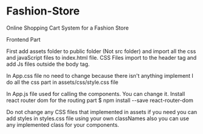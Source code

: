 # Fashion-Store
Online Shopping Cart System for a Fashion Store

Frontend Part

First add assets folder to public folder (Not src folder) and import all the css and javaScript files to index.html file.
CSS Files import to the header tag and add Js files outside the body tag.

In App.css file no need to change because there isn't anything implement I do all the css part in assets/css/style.css file

In App.js file used for calling the components. You can change it.
Install react router dom for the routing part
$ npm install --save react-router-dom

Do not change any CSS files that implemented in assets if you need you can add styles in styles.css file using your own classNames also you can use any implemented class for your components.

